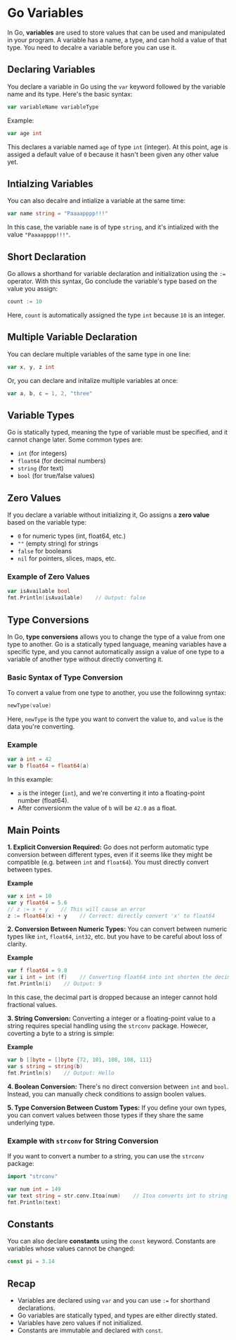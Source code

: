 # Go Variables

In Go, **variables** are used to store values that can be used and manipulated in your program. A variable has a name, a type, and can hold a value of that type. You need to decalre a variable before you can use it.

## Declaring Variables

You declare a variable in Go using the `var` keyword followed by the variable name and its type. Here's the basic syntax:

```go
var variableName variableType
```
Example:
```go
var age int
```
This declares a variable named  `age` of type `int` (integer). At this point, age is assiged a default value of `0` because it hasn't been given any other value yet.

## Intialzing Variables

You can also decalre and intialize a variable at the same time:

```go
var name string = "Paaaapppp!!!"
```
In this case, the variable `name` is of type `string`, and it's intialized with the value `"Paaaapppp!!!"`.

## Short Declaration

Go allows a shorthand for variable declaration and initialization using the `:=` operator. With this syntax, Go conclude the variable's type based on the value you assign:

```go
count := 10
```
Here, `count` is automatically assigned the type `int` because `10` is an integer.

## Multiple Variable Declaration

You can declare multiple variables of the same type in one line:

```go
var x, y, z int
```
Or, you can declare and initalize multiple variables at once:

```go
var a, b, c = 1, 2, "three"
```

## Variable Types

Go is statically typed, meaning the type of variable must be specified, and it cannot change later. Some common types are:

  - `int` (for integers)
  - `float64` (for decimal numbers)
  - `string` (for text)
  - `bool` (for true/false values)

## Zero Values

If you declare a variable without initializing it, Go assigns a **zero value** based on the variable type:
  - `0` for numeric types (int, float64, etc.)
  - `""` (empty string) for strings
  - `false` for booleans
  - `nil` for pointers, slices, maps, etc.

### Example of Zero Values

```go
var isAvailable bool
fmt.Println(isAvailable)    // Output: false
```

## Type Conversions

In Go, **type conversions** allows you to change the type of a value from one type to another. Go is a statically typed language, meaning variables have a specific type, and you cannot automatically assign a value of one type to a variable of another type without directly converting it.

### Basic Syntax of Type Conversion

To convert a value from one type to another, you use the followinng syntax:

```go
newType(value)
```
Here, `newType` is the type you want to convert the value to, and `value` is the data you're converting.

### Example

```go
var a int = 42
var b float64 = float64(a)
```
In this example:
  - `a` is the integer (`int`), and we're converting it into a floating-point number (float64).
  - After conversionm the value of `b` will be `42.0` as a float.

## Main Points

  **1. Explicit Conversion Required:** Go does not perform automatic type conversion between different types, even if it seems like they might be compatible (e.g. between `int` and `float64`). You must directly convert between types.

  **Example**

  ```go
var x int = 10
var y float64 = 5.6
// z := x + y    // This will cause an error
z := float64(x) + y    // Correct: directly convert 'x' to float64
```
  **2. Conversion Between Numeric Types:** You can convert between numeric types like `int`, `float64`, `int32`, etc. but you have to be careful about loss of clarity.

  **Example**

  ```go
var f float64 = 9.8
var i int = int (f)    // Converting float64 into int shorten the decimal part
fmt.Println(i)    // Output: 9
```
In this case, the decimal part is dropped because an integer cannot hold fractional values.

  **3. String Conversion:** Converting a integer or a floating-point value to a string requires special handling using the  `strconv` package. Howecer, coverting a byte to a string is simple:

  **Example**

  ```go
var b []byte = []byte {72, 101, 108, 108, 111}
var s string = string(b)
fmt.Println(s)    // Output: Hello
```
  **4. Boolean Conversion:** There's no direct conversion between `int` and `bool`. Instead, you can manually check conditions to assign boolen values.

  **5. Type Conversion Between Custom Types:** If you define your own types, you can convert values between those types if they share the same underlying type.

### Example with `strconv` for String Conversion

  If you want to convert a number to a string, you can use the `strconv` package:
  ```go
import "strconv"

var num int = 149
var text string = str.conv.Itoa(num)    // Itoa converts int to string
fmt.Println(text)
```


## Constants

You can also declare **constants** using the `const` keyword. Constants are variables whose values cannot be changed:

```go
const pi = 3.14
```

## Recap

  - Variables are declared using `var` and you can use `:=` for shorthand declarations.
  - Go variables are statically typed, and types are either directly stated.
  - Variables have zero values if not initialized.
  - Constants are immutable and declared with `const`.
